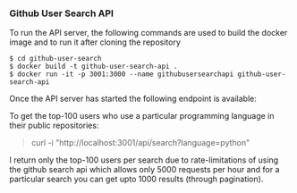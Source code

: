 ### Github User Search API

To run the API server, the following commands are used to build the docker image and to run it after cloning the repository

    $ cd github-user-search
    $ docker build -t github-user-search-api .
    $ docker run -it -p 3001:3000 --name githubusersearchapi github-user-search-api

Once the API server has started the following endpoint is available:

To get the top-100 users who use a particular programming language in their public repositories:

> curl -i "http://localhost:3001/api/search?language=python"

I return only the top-100 users per search due to rate-limitations of using the github search api which allows only 5000 requests per hour and for a particular search you can get upto 1000 results (through pagination).
